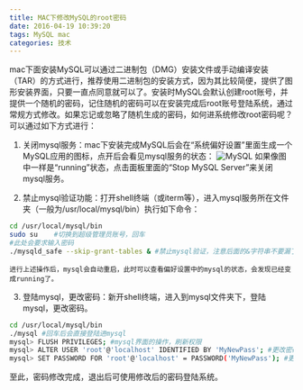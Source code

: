 ```yaml
---
title: MAC下修改MySQL的root密码
date: 2016-04-19 10:39:20
tags: MySQL mac
categories: 技术
---
```

mac下面安装MySQL可以通过二进制包（DMG）安装文件或手动编译安装（TAR）的方式进行，推荐使用二进制包的安装方式，因为其比较简便，提供了图形安装界面，只要一直点同意就可以了。安装时MySQL会默认创建root账号，并提供一个随机的密码，记住随机的密码可以在安装完成后root账号登陆系统，通过常规方式修改。如果忘记或忽略了随机生成的密码，如何进系统修改root密码呢？可以通过如下方式进行： 
<!--more--> 
1. 关闭mysql服务：mac下安装完成MySQL后会在“系统偏好设置”里面生成一个MySQL应用的图标，点开后会看见mysql服务的状态： 
	![MySQL](http://i4.piimg.com/ebf13577edcd596b.jpg) 
如果像图中一样是“running”状态，点击面板里面的“Stop MySQL Server”来关闭mysql服务。

2. 禁止mysql验证功能：打开shell终端（或iterm等），进入mysql服务所在文件夹（一般为/usr/local/mysql/bin）执行如下命令：
```sh
cd /usr/local/mysql/bin
sudo su    #切换到超级管理员账号，回车
#此处会要求输入密码
./mysqld_safe --skip-grant-tables & #禁止mysql验证，注意后面的&字符串不要漏了，回车
```
	进行上述操作后，mysql会自动重启，此时可以查看偏好设置中的mysql的状态，会发现已经变成running了。 
3. 登陆mysql，更改密码：新开shell终端，进入到mysql文件夹下，登陆mysql，更改密码。
```sh
cd /usr/local/mysql/bin
./mysql #回车后会直接登陆进mysql
mysql> FLUSH PRIVILEGES; #mysql界面的操作，刷新权限
mysql> ALTER USER 'root'@'localhost' IDENTIFIED BY 'MyNewPass'; #更改密码，适用于MySQL 5.7.6或以上版本
mysql> SET PASSWORD FOR 'root'@'localhost' = PASSWORD('MyNewPass'); #更改密码，适用于MySQL 5.7.5或更早版本
```
至此，密码修改完成，退出后可使用修改后的密码登陆系统。
